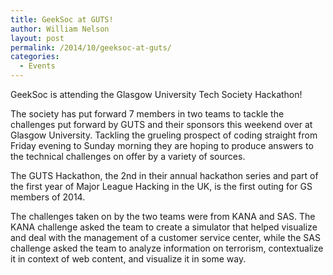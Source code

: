 ```yaml
---
title: GeekSoc at GUTS!
author: William Nelson
layout: post
permalink: /2014/10/geeksoc-at-guts/
categories:
  - Events
---
```

GeekSoc is attending the Glasgow University Tech Society Hackathon!

The society has put forward 7 members in two teams to tackle the challenges put forward by GUTS and their sponsors this weekend over at Glasgow University. Tackling the grueling prospect of coding straight from Friday evening to Sunday morning they are hoping to produce answers to the technical challenges on offer by a variety of sources.

The GUTS Hackathon, the 2nd in their annual hackathon series and part of the first year of Major League Hacking in the UK, is the first outing for GS members of 2014.

The challenges taken on by the two teams were from KANA and SAS. The KANA challenge asked the team to create a simulator that helped visualize and deal with the management of a customer service center, while the SAS challenge asked the team to analyze information on terrorism, contextualize it in context of web content, and visualize it in some way.

&nbsp;